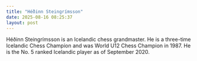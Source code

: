 ```yaml
---
title: "Héðinn Steingrímsson"
date: 2025-08-16 08:25:37 
layout: post
---
```


Héðinn Steingrímsson is an Icelandic chess grandmaster. He is a three-time Icelandic Chess Champion and was World U12 Chess Champion in 1987. He is the No. 5 ranked Icelandic player as of September 2020.